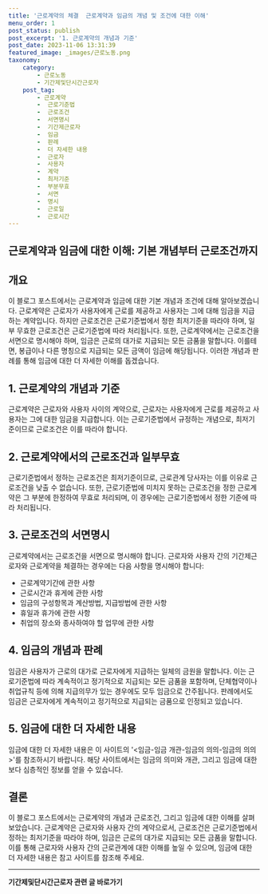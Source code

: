 ```yaml
---
title: '근로계약의 체결  근로계약과 임금의 개념 및 조건에 대한 이해'
menu_order: 1
post_status: publish
post_excerpt: '1. 근로계약의 개념과 기준'
post_date: 2023-11-06 13:31:39
featured_image: _images/근로노동.png
taxonomy:
    category:
        - 근로노동
        - 기간제및단시간근로자
    post_tag:
        - 근로계약
        -  근로기준법
        -  근로조건
        -  서면명시
        -  기간제근로자
        -  임금
        -  판례
        -  더 자세한 내용
        -  근로자
        -  사용자
        -  계약
        -  최저기준
        -  부분무효
        -  서면
        -  명시
        -  근로일
        -  근로시간
---
```



##   근로계약과 임금에 대한 이해: 기본 개념부터 근로조건까지

## 개요
이 블로그 포스트에서는 근로계약과 임금에 대한 기본 개념과 조건에 대해 알아보겠습니다. 근로계약은 근로자가 사용자에게 근로를 제공하고 사용자는 그에 대해 임금을 지급하는 계약입니다. 하지만 근로조건은 근로기준법에서 정한 최저기준을 따라야 하며, 일부 무효한 근로조건은 근로기준법에 따라 처리됩니다. 또한, 근로계약에서는 근로조건을 서면으로 명시해야 하며, 임금은 근로의 대가로 지급되는 모든 금품을 말합니다. 이를테면, 봉급이나 다른 명칭으로 지급되는 모든 금액이 임금에 해당됩니다. 이러한 개념과 판례를 통해 임금에 대한 더 자세한 이해를 돕겠습니다.

## 1. 근로계약의 개념과 기준
근로계약은 근로자와 사용자 사이의 계약으로, 근로자는 사용자에게 근로를 제공하고 사용자는 그에 대한 임금을 지급합니다. 이는 근로기준법에서 규정하는 개념으로, 최저기준이므로 근로조건은 이를 따라야 합니다.

## 2. 근로계약에서의 근로조건과 일부무효
근로기준법에서 정하는 근로조건은 최저기준이므로, 근로관계 당사자는 이를 이유로 근로조건을 낮출 수 없습니다. 또한, 근로기준법에 미치지 못하는 근로조건을 정한 근로계약은 그 부분에 한정하여 무효로 처리되며, 이 경우에는 근로기준법에서 정한 기준에 따라 처리됩니다.

## 3. 근로조건의 서면명시
근로계약에서는 근로조건을 서면으로 명시해야 합니다. 근로자와 사용자 간의 기간제근로자와 근로계약을 체결하는 경우에는 다음 사항을 명시해야 합니다:
- 근로계약기간에 관한 사항
- 근로시간과 휴게에 관한 사항
- 임금의 구성항목과 계산방법, 지급방법에 관한 사항
- 휴일과 휴가에 관한 사항
- 취업의 장소와 종사하여야 할 업무에 관한 사항

## 4. 임금의 개념과 판례
임금은 사용자가 근로의 대가로 근로자에게 지급하는 일체의 금원을 말합니다. 이는 근로기준법에 따라 계속적이고 정기적으로 지급되는 모든 금품을 포함하며, 단체협약이나 취업규칙 등에 의해 지급의무가 있는 경우에도 모두 임금으로 간주됩니다. 판례에서도 임금은 근로자에게 계속적이고 정기적으로 지급되는 금품으로 인정되고 있습니다.

## 5. 임금에 대한 더 자세한 내용
임금에 대한 더 자세한 내용은 이 사이트의 '<임금-임금 개관-임금의 의의-임금의 의의>'를 참조하시기 바랍니다. 해당 사이트에서는 임금의 의미와 개관, 그리고 임금에 대한 보다 심층적인 정보를 얻을 수 있습니다.

## 결론
이 블로그 포스트에서는 근로계약의 개념과 근로조건, 그리고 임금에 대한 이해를 살펴보았습니다. 근로계약은 근로자와 사용자 간의 계약으로서, 근로조건은 근로기준법에서 정하는 최저기준을 따라야 하며, 임금은 근로의 대가로 지급되는 모든 금품을 말합니다. 이를 통해 근로자와 사용자 간의 근로관계에 대한 이해를 높일 수 있으며, 임금에 대한 더 자세한 내용은 참고 사이트를 참조해 주세요.
<!-- wp:separator -->
<hr class="wp-block-separator has-alpha-channel-opacity"/>
<!-- /wp:separator -->

<!-- wp:group {"backgroundColor":"base","layout":{"type":"constrained"}} -->
<div class="wp-block-group has-base-background-color has-background"><!-- wp:paragraph {"align":"center","fontSize":"medium"} -->
<p class="has-text-align-center has-large-font-size"><strong>기간제및단시간근로자 관련 글 바로가기</strong></p>
<!-- /wp:paragraph -->


<!-- wp:latest-posts
{"categories":[{"id":10536,"count":19,"description":"","link":"https://uknowlaw.com/category/%ea%b8%b0%ea%b0%84%ec%a0%9c%eb%b0%8f%eb%8b%a8%ec%8b%9c%ea%b0%84%ea%b7%bc%eb%a1%9c%ec%9e%90/","name":"기간제및단시간근로자","slug":"기간제및단시간근로자","taxonomy":"category","parent":0,"meta":[],"_links":{"self":[{"href":"https://uknowlaw.com/wp-json/wp/v2/categories/10536"}],"collection":[{"href":"https://uknowlaw.com/wp-json/wp/v2/categories"}],"about":[{"href":"https://uknowlaw.com/wp-json/wp/v2/taxonomies/category"}],"wp:post_type":[{"href":"https://uknowlaw.com/wp-json/wp/v2/posts?categories=10536"}],"curies":[{"name":"wp","href":"https://api.w.org/{rel}","templated":true}]}}]} /--></div>
<!-- /wp:group -->